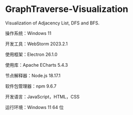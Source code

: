 # GraphTraverse-Visualization
Visualization of Adjacency List, DFS and BFS.

操作系统：Windows 11

开发工具：WebStorm 2023.2.1

使用框架：Electron 26.1.0

使用库：Apache ECharts 5.4.3

节点解释器：Node.js 18.17.1

软件包管理器：npm 9.6.7

开发语言：JavaScript，HTML，CSS

运行环境：Windows 11 64 位
